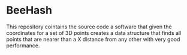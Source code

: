 # BeeHash

This repository cointains the source code a software that given the coordinates for a set of 3D points creates a data structure that finds all points that are nearer than a X distance from any other with very good performance.

